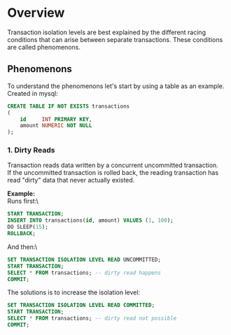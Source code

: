 # Overview
Transaction isolation levels are best explained by the
different racing conditions that can arise between separate transactions.
These conditions are called phenomenons.

## Phenomenons

To understand the phenomenons let's start by using a table as an example.
Created in mysql:
```sql
CREATE TABLE IF NOT EXISTS transactions
(
    id     INT PRIMARY KEY,
    amount NUMERIC NOT NULL
);
```

### 1. Dirty Reads
Transaction reads data written by a concurrent uncommitted transaction.\
If the uncommitted transaction is rolled back, the reading transaction has read "dirty" data that never actually existed.

**Example:**\
Runs first:\
```sql
START TRANSACTION;
INSERT INTO transactions(id, amount) VALUES (1, 100);
DO SLEEP(15);
ROLLBACK;
```
And then:\
```sql
SET TRANSACTION ISOLATION LEVEL READ UNCOMMITTED;
START TRANSACTION;
SELECT * FROM transactions; -- dirty read happens
COMMIT;
```

The solutions is to increase the isolation level:
```sql
SET TRANSACTION ISOLATION LEVEL READ COMMITTED;
START TRANSACTION;
SELECT * FROM transactions; -- dirty read not possible
COMMIT;
```